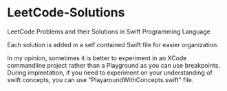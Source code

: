 # LeetCode-Solutions

LeetCode Problems and their Solutions in Swift Programming Language

Each solution is added in a self contained Swift file for easier organization.

In my opinion, sometimes it is better to experiment in an XCode commandline project rather than a Playground as you can use breakpoints.
During implentation, if you need to experiment on your understanding of swift concepts, you can use "PlayaroundWithConcepts.swift" file.

